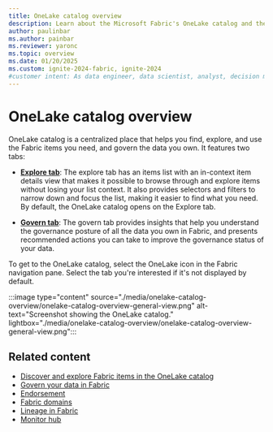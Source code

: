 ```yaml
---
title: OneLake catalog overview
description: Learn about the Microsoft Fabric's OneLake catalog and the capabilities it offers.
author: paulinbar
ms.author: painbar
ms.reviewer: yaronc
ms.topic: overview
ms.date: 01/20/2025
ms.custom: ignite-2024-fabric, ignite-2024
#customer intent: As data engineer, data scientist, analyst, decision maker, or business user, I want to learn about the OneLake catelog and the capabilities it offers.
---
```


# OneLake catalog overview

OneLake catalog is a centralized place that helps you find, explore, and use the Fabric items you need, and govern the data you own. It features two tabs:

* **[Explore tab](./onelake-catalog-explore.md)**: The explore tab has an items list with an in-context item details view that makes it possible to browse through and explore items without losing your list context. It also provides selectors and filters to narrow down and focus the list, making it easier to find what you need. By default, the OneLake catalog opens on the Explore tab.

* **[Govern tab](./onelake-catalog-govern.md)**: The govern tab provides insights that help you understand the governance posture of all the data you own in Fabric, and presents recommended actions you can take to improve the governance status of your data.

To get to the OneLake catalog, select the OneLake icon in the Fabric navigation pane. Select the tab you're interested if it's not displayed by default.

:::image type="content" source="./media/onelake-catalog-overview/onelake-catalog-overview-general-view.png" alt-text="Screenshot showing the OneLake catalog." lightbox="./media/onelake-catalog-overview/onelake-catalog-overview-general-view.png":::

## Related content

* [Discover and explore Fabric items in the OneLake catalog](./onelake-catalog-explore.md)
* [Govern your data in Fabric](./onelake-catalog-govern.md)
* [Endorsement](./endorsement-overview.md)
* [Fabric domains](./domains.md)
* [Lineage in Fabric](./lineage.md)
* [Monitor hub](../admin/monitoring-hub.md)